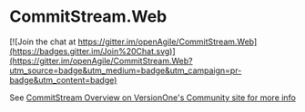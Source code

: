 CommitStream.Web
================

[![Join the chat at https://gitter.im/openAgile/CommitStream.Web](https://badges.gitter.im/Join%20Chat.svg)](https://gitter.im/openAgile/CommitStream.Web?utm_source=badge&utm_medium=badge&utm_campaign=pr-badge&utm_content=badge)

See [CommitStream Overview on VersionOne's Community site for more info](https://community.versionone.com/VersionOne-Lifecycle/Setup_and_Administration/Catalyst%2C_Enterprise%2C_and_Ultimate_Edition_Administration/CommitStream_Overview)

